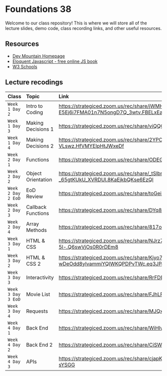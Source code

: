 # Foundations 38

Welcome to our class repository! This is where we will store all of the lecture slides, demo code, class recording links, and other useful resources.


## Resources

 - [Dev Mountain Homepage](https://ed.devmountain.com/)
 - [Eloquent Javascript - free online JS book](https://eloquentjavascript.net/)
 - [W3 Schools](https://www.w3schools.com/js/default.asp)


## Lecture recodings


| Class | Topic     | Link                |
| :-------- | :------- | :------------------------- |
| `Week 1 Day 2` | Intro to Coding | https://strategiced.zoom.us/rec/share/jWMH2pMAdwFoaerV-Mp3cLbWcxEaP1VeR3Pw-E5Ej6i7FMA01n7N5ongD7Q_3wtv.FBELxEaQtsTkFIed |
| `Week 1 Day 3` | Making Decisions 1 | https://strategiced.zoom.us/rec/share/viQQGS27nYC5WNiiRMuTojKkyPD7lLs8bqODDtXhXpO7nlOjE2xgeZgMpBAoVkAe.Ya0WoVqOLlml0o9a |
| `Week 1 Day 4` | Making Decisions 2 | https://strategiced.zoom.us/rec/share/2YPONNpsoA8nQrx2D6Pzc1muDXP-56hfs6mN9EQeGPT4jMpxjPx7v4fM2k-VLswz.HfVMYEIpHtJWxeDf |
| `Week 2 Day 1` | Functions | https://strategiced.zoom.us/rec/share/ODEGTFyLl2UjDKZIUDE__U1saYjHTYIrtexMowSxQEQcQCoxiSrgZHEuhcxXzHNO.-8HQOU0LEojHn8fq |
| `Week 2 Day 2` | Object Orientation | https://strategiced.zoom.us/rec/share/_tSlbmAPnZ1J8grcWf4e98-kODWtCf4nvWKR8WTgOA1wVrC-_65gtKUkU_XVRDUl.8KaEjkbQKse6EzQl |
| `Week 2 Day 2 EoD` | EoD Review | https://strategiced.zoom.us/rec/share/toGeih9RhxyXFbqnySq0URC2p3fJaE81Plh8ys63xXErM9mlaQ8ktGu2wa4t7lND.pQhdGnlP9_BFHo3q |
| `Week 2 Day 3` | Callback Functions | https://strategiced.zoom.us/rec/share/DYq8VUm62U6oss1tIMG85lXliivF8MJutmf4nKXOiyFRnCjxBjeEfd8DNz1ZtRLX.PbVvukCM00f5U75- |
| `Week 2 Day 4` | Array Methods | https://strategiced.zoom.us/rec/share/817oR1bEf0pK4qo6ozplOfRTmiVJpvNZxrsS_Ay6W4Nhnj2uGCg1bMTj5H5LPlUA.9oMfibWfzlrkQanw |
| `Week 3 Day 1` | HTML & CSS | https://strategiced.zoom.us/rec/share/NJrz70AwINNesBmOr8m-_c4z19HtTbMQx0S0BuF3GMzgUrsw2AbMbbJ0Lucg-5l-.Q6swVjOs0R0rDEm8 |
| `Week 3 Day 2` | HTML & CSS 2 | https://strategiced.zoom.us/rec/share/Kjyo7Y3CQAD4amHr1sWL5sQk7hqYtIEFZWZz-wDeOdd8ylvammiYQlWKQPDPvTWc.eq3JPJasx95Dt4lz |
| `Week 3 Day 3` | Interactivity | https://strategiced.zoom.us/rec/share/RrFDDB9YA-oyrD6jv2nIcj3kz23yXw8pelfLz5H1v8mko5KVdNCgyJVuW9fVtQ5o.RiUqMInuFhM7SWlX |
| `Week 3 Day 3 EoD` | Movie List | https://strategiced.zoom.us/rec/share/FJhLFVUZ3nBimi0b0gDBkufIqU206zLy0Bit2r7ilBoI2Ic2AlRYInk5kGfbtefp.uPtFBzrlKYlzFKIt |
| `Week 3 Day 4` | Requests | https://strategiced.zoom.us/rec/share/MJQx8c4AcKvtqm9IVZOTrAPZh9J1lE43Qn9XAntD2kp2FCQB_qdoZLIwoTxFfVs3.Ymi1ryKx8dM9Tuiu |
| `Week 4 Day 1` | Back End | https://strategiced.zoom.us/rec/share/WiHIvOFutsLHtg6_CQuZXoZ2AJyAkc2RyNvYdayoJcLRyBDy7yzpg7DSxVCTmw0K.uHNzbv0CLaKVrLOi |
| `Week 4 Day 2` | Back End 2 | https://strategiced.zoom.us/rec/share/CiSWUO_h4u6aTNcIgSNOsRSJ-laUJRuhgEYrl3jLH5B3q8p1g7ueqEIslgioZa1X.bqq47R-jz-9soPWi |
| `Week 4 Day 3` | APIs | https://strategiced.zoom.us/rec/share/cjapK5I9om8LeBKfN-lXtCMdDKgys50ORQDBLB_DaVUpn9apS1Ieo9Nl75Hk-O8m.U9jEp-J-Z1-sYSGG |
